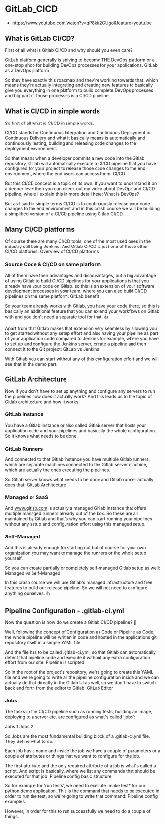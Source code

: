# GitLab_CICD
- https://www.youtube.com/watch?v=qP8kir2GUgo&feature=youtu.be

## What is GitLab CI/CD?
First of all what is Gitlab CI/CD and why should you even care?

GitLab platform generally is striving to become THE DevOps platform or a one-stop shop for building DevOps processes for your applications.
GitLab as a DevOps platform

So they have exactly this roadmap and they're working towards that, which means they're actually integrating and creating new features to basically give you everything in one platform to build complete DevOps processes and big part of those processes is a CI/CD pipeline.

## What is CI/CD in simple words
So first of all what is CI/CD in simple words.

CI/CD stands for Continuous Integration and Continuous Deployment or Continuous Delivery and what it basically means is automatically and continuously testing, building and releasing code changes to the deployment environment.

So that means when a developer commits a new code into the Gitlab repository, Gitlab will automatically execute a CI/CD pipeline that you have configured for your project to release those code changes to the end environment, where the end users can access them:
CI/CD

But this CI/CD concept is a topic of its own. If you want to understand it on a deeper level then you can check out my video about DevOps and CI/CD pipeline, where I explain this in more detail here: What is DevOps?

But as I said in simple terms CI/CD is to continuously release your code changes to the end environment and in this crash course we will be building a simplified version of a CI/CD pipeline using Gitlab CI/CD.

## Many CI/CD platforms
Of course there are many CI/CD tools, one of the most used ones in the industry still being Jenkins. And Gitlab CI/CD is just one of those other CI/CD platforms:
Overview of CI/CD platforms

### Source Code & CI/CD on same platform
All of them have their advantages and disadvantages, but a big advantage of using Gitlab to build CI/CD pipelines for your applications is that you already have your code on Gitlab, so this is an extension of your software development processes in your team, where you can also build CI/CD pipelines on the same platform:
GitLab benefit

So your team already works with Gitlab, you have your code there, so this is basically an additional feature that you can extend your workflows on Gitlab with and you don't need a separate tool for that. 👍

Apart from that Gitlab makes that extension very seamless by allowing you to get started without any setup effort and also having your pipeline as part of your application code compared to Jenkins for example, where you have to set up and configure the Jenkins server, create a pipeline and then connect it to the Git project:
GitLab vs Jenkins

With Gitlab you can start without any of this configuration effort and we will see that in the demo part.

## GitLab Architecture
Now if you don't have to set up anything and configure any servers to run the pipelines how does it actually work?
And this leads us to the topic of Gitlab architecture and how it works.

### GitLab Instance
You have a Gitlab instance or also called Gitlab server that hosts your application code and your pipelines and basically the whole configuration. So it knows what needs to be done.

### GitLab Runners
And connected to that Gitlab instance you have multiple Gitlab runners, which are separate machines connected to the Gitlab server machine, which are actually the ones executing
the pipelines.

So Gitlab server knows what needs to be done and Gitlab runner actually does that:
GitLab Architecture

### Managed or SaaS
And www.gitlab.com is actually a managed Gitlab instance that offers multiple managed runners already out of the box.
So these are all maintained by Gitlab and that's why you can start running your pipelines without any setup and configuration effort using this managed setup.

### Self-Managed
And this is already enough for starting out but of course for your own organization you may want to manage the runners or the whole setup yourself.

So you can create partially or completely self-managed Gitlab setup as well:
Managed vs Self-Managed

In this crash course we will use Gitlab's managed infrastructure and free features to build our release pipeline. So we will not need to configure anything ourselves. 👍

## Pipeline Configuration - .gitlab-ci.yml
Now the question is how do we create a Gitlab CI/CD pipeline? 🤔

Well, following the concept of Configuration as Code or Pipeline as Code, the whole pipeline will be written in code and hosted in the applications git repository itself in a simple YAML file.

And the file has to be called .gitlab-ci.yml, so that Gitlab can automatically detect that pipeline code and execute it without any extra configuration effort from our site:
Pipeline is scripted

So in the root of the project's repository, we're going to create this YAML file and we're going to write all the pipeline configuration inside and we can actually
do that directly in the Gitlab UI as well, so we don't have to switch back and forth from the editor to Gitlab.
GitLab Editor

### Jobs
The tasks in the CI/CD pipeline such as running tests, building an image, deploying to a server etc. are configured as what's called 'jobs':

Jobs 1
Jobs 2

So Jobs are the most fundamental building block of a .gitlab-ci.yml file. They define what to do.

Each job has a name and inside the job we have a couple of
parameters or a couple of attributes or things that we want to configure for the job.

The first attribute and the only required attribute of a job is what's called a script. And script is basically, where we list any commands that should be executed for that job:
Pipeline config basic structure

So for example for 'run tests', we need to execute `make test* for our python demo application. This is the command that needs to be executed in order to run the test, so we're going to write that command:
Pipeline config examples

However, in order for this to run successfully we need to do a couple of things.
